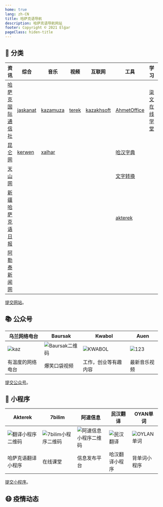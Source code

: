 ```yaml
---
home: true
lang: zh-CN
title: 哈萨克语导航
description: 哈萨克语导航网站
footer: Copyright © 2021 Elǵar
pageClass: hiden-title
---
```


<InputSearch/>

## 📄 分类

| 资讯                                           | 综合                                 | 音乐                            | 视频                          | 互联网                                    | 工具                                                    | 学习                                | 其他                                  |
|------------------------------------------------|--------------------------------------|---------------------------------|-------------------------------|-------------------------------------------|---------------------------------------------------------|-------------------------------------|---------------------------------------|
| [哈萨克国际通信社](https://www.inform.kz/ar)   | [jaskanat](https://www.jaskanat.com) | [kazamuza](http://kazamuza.net) | [terek](http://www.terek.cn/) | [kazakhsoft](https://www.kazakhsoft.com/) | [AhmetOffice](http://download.ahmetoffice.com/)         | [柒文在线学堂](https://7bilim.com/) | [tumalas](https://tumalas.kz/mobi/#/) |
| [昆仑网](http://kazak.xjkunlun.gov.cn/)        | [kerwen](https://home.kerwen.com/)   | [xalhar](http://xalhar.net)     |                               |                                           | [哈汉字典](https://www.sozdik.net/)                     |                                     |                                       |
| [天山网](http://kazakh.ts.cn/)                 |                                      |                                 |                               |                                           | [文字转换](https://www.qazlatyn.kz/tote/converter/text) |                                     |                                       |
| [新疆哈萨克语日报](http://kazakh.xjdaily.com/) |                                      |                                 |                               |                                           | [akterek](http://akterek.com/)                          |                                     |                                       |
| [阿勒泰新闻网](http://kazakh.altxw.com/)       |                                      |                                 |                               |                                           |                                                         |                                     |                                       |

[提交网站](https://support.qq.com/products/369710)。

## 📚 公众号

| 乌兰网络电台      | Baursak             | Kwabol                 | Auen              |
|-------------------|---------------------|------------------------|-------------------|
| ![kaz](/wlan.png) | ![Baursak二维码](/) | ![KWABOL](/kwabol.png) | ![123](/auen.png) |
| 有温度的网络电台  | 爆笑口袋视频        | 工作，创业等有趣内容   |  最新音乐视频  |

[提交公众号](https://support.qq.com/products/369710)。

## 📱 小程序

| Akterek                           | 7bilim                   | 阿速信息                          | 民汉翻译                 | OYAN单词       |
|-----------------------------------|--------------------------|-----------------------------------|--------------------------|-----------------|
| ![翻译小程序二维码](/ahterek.png) | ![7bilim小程序二维码](/) | ![阿速信息小程序二维码](/asu.png) | ![民汉翻译](/minhan.png) | ![OYLAN单词](/oylan.png) |
| 哈萨克语翻译小程序                | 在线课堂                 | 信息发布平台                      | 哈汉翻译小程序           | 背单词小程序    |

[提交小程序](https://support.qq.com/products/369710)。

## 😷 疫情动态

<EpidemicMap/>